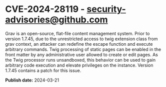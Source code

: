 # CVE-2024-28119 - security-advisories@github.com

Grav is an open-source, flat-file content management system. Prior to version 1.7.45, due to the unrestricted access to twig extension class from grav context, an attacker can redefine the escape function and execute arbitrary commands. Twig processing of static pages can be enabled in the front matter by any administrative user allowed to create or edit pages. As the Twig processor runs unsandboxed, this behavior can be used to gain arbitrary code execution and elevate privileges on the instance. Version 1.7.45 contains a patch for this issue.

**Publish date:** 2024-03-21
